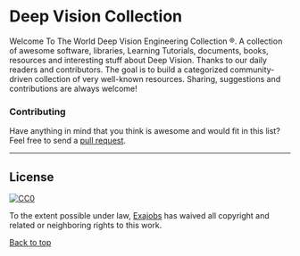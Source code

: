 # Deep Vision Collection

Welcome To The World Deep Vision Engineering Collection ®. A collection of awesome software, libraries, Learning Tutorials, documents, books, resources and interesting stuff about Deep Vision. Thanks to our daily readers and contributors. The goal is to build a categorized community-driven collection of very well-known resources. Sharing, suggestions and contributions are always welcome!







### Contributing
Have anything in mind that you think is awesome and would fit in this list? Feel free to send a [pull request](https://github.com/exajobs/deep-vision-collection/pulls).

-----
## License

[![CC0](http://i.creativecommons.org/p/zero/1.0/88x31.png)](http://creativecommons.org/publicdomain/zero/1.0/)

To the extent possible under law, [Exajobs](https://github.com/exajobs) has waived all copyright and related or neighboring rights to this work.

[Back to top](#deep-vision-collection)
